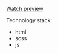 [Watch preview](https://honcaharoyara.github.io/interior-studio/dest/index.html)

Technology stack:
- html
- scss
- js
